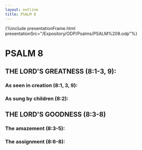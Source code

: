 ```yaml
---
layout: outline
title: PSALM 8
---
```

{%include presentationFrame.html presentationSrc="/Expository/ODP/Psalms/PSALM%208.odp"%}

# PSALM 8 
## THE LORD\'S GREATNESS (8:1-3, 9): 
###  As seen in creation (8:1, 3, 9): 
###  As sung by children (8:2): 
## THE LORD\'S GOODNESS (8:3-8) 
###  The amazement (8:3-5): 
###  The assignment (8:6-8): 
